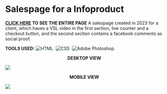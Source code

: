 # Salespage for a Infoproduct
<b>[CLICK HERE](https://henriquenagy.github.io/Salespage-SupermanVSL-2023/) TO SEE THE ENTIRE PAGE</b>
 A salespage created in 2023 for a client, which haves a VSL video in the first section, live counter and a checkout button, and the second section contains a facebook comments as social proof.

<b>TOOLS USED: </b> 
![HTML](https://img.shields.io/badge/HTML5-E34F26?style=for-the-badge&logo=html5&logoColor=white)&nbsp;
![CSS](https://img.shields.io/badge/CSS3-1572B6?style=for-the-badge&logo=css3&logoColor=white)&nbsp;
![Adobe Photoshop](https://img.shields.io/badge/Adobe%20Photoshop-31A8FF?style=for-the-badge&logo=Adobe%20Photoshop&logoColor=black)

<p align="center"><b>DESKTOP VIEW</b></p>

<img src="https://i.ibb.co/C14NGMS/salespage-with-vsl.jpg"/>

<p align="center"><b>MOBILE VIEW</b></p>

<img src="https://i.ibb.co/KxgNgRY/Super-bot.png"/>
